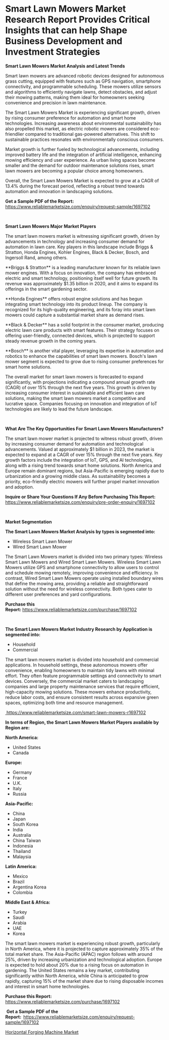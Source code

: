 <p><h1>Smart Lawn Mowers Market Research Report Provides Critical Insights that can help Shape Business Development and Investment Strategies</h1></p><p><strong>Smart Lawn Mowers Market Analysis and Latest Trends</strong></p>
<p><p>Smart lawn mowers are advanced robotic devices designed for autonomous grass cutting, equipped with features such as GPS navigation, smartphone connectivity, and programmable scheduling. These mowers utilize sensors and algorithms to efficiently navigate lawns, detect obstacles, and adjust their mowing patterns, making them ideal for homeowners seeking convenience and precision in lawn maintenance.</p><p>The Smart Lawn Mowers Market is experiencing significant growth, driven by rising consumer preference for automation and smart home technologies. Increasing awareness about environmental sustainability has also propelled this market, as electric robotic mowers are considered eco-friendlier compared to traditional gas-powered alternatives. This shift to sustainable practices resonates with environmentally conscious consumers.</p><p>Market growth is further fueled by technological advancements, including improved battery life and the integration of artificial intelligence, enhancing mowing efficiency and user experience. As urban living spaces become smaller and the demand for outdoor maintenance solutions rises, smart lawn mowers are becoming a popular choice among homeowners.</p><p>Overall, the Smart Lawn Mowers Market is expected to grow at a CAGR of 13.4% during the forecast period, reflecting a robust trend towards automation and innovation in landscaping solutions.</p></p>
<p><strong>Get a Sample PDF of the Report:&nbsp;</strong> <a href="https://www.reliablemarketsize.com/enquiry/request-sample/1697102?utm_campaign=2278&utm_medium=2&utm_source=Github&utm_content=ia&utm_term=20022025&utm_id=smart-lawn-mowers">https://www.reliablemarketsize.com/enquiry/request-sample/1697102</a></p>
<p>&nbsp;</p>
<p><strong>Smart Lawn Mowers Major Market Players</strong></p>
<p><p>The smart lawn mowers market is witnessing significant growth, driven by advancements in technology and increasing consumer demand for automation in lawn care. Key players in this landscape include Briggs & Stratton, Honda Engines, Kohler Engines, Black & Decker, Bosch, and Ingersoll Rand, among others.</p><p>**Briggs & Stratton** is a leading manufacturer known for its reliable lawn mower engines. With a focus on innovation, the company has embraced electric and smart technology, positioning itself well for future growth. Its revenue was approximately $1.35 billion in 2020, and it aims to expand its offerings in the smart gardening sector.</p><p>**Honda Engines** offers robust engine solutions and has begun integrating smart technology into its product lineup. The company is recognized for its high-quality engineering, and its foray into smart lawn mowers could capture a substantial market share as demand rises.</p><p>**Black & Decker** has a solid footprint in the consumer market, producing electric lawn care products with smart features. Their strategy focuses on offering user-friendly, connected devices, which is projected to support steady revenue growth in the coming years.</p><p>**Bosch** is another vital player, leveraging its expertise in automation and robotics to enhance the capabilities of smart lawn mowers. Bosch's lawn mower segment is expected to grow due to rising consumer preferences for smart home solutions.</p><p>The overall market for smart lawn mowers is forecasted to expand significantly, with projections indicating a compound annual growth rate (CAGR) of over 15% through the next five years. This growth is driven by increasing consumer interest in sustainable and efficient lawn care solutions, making the smart lawn mowers market a competitive and lucrative space. Companies focusing on innovation and integration of IoT technologies are likely to lead the future landscape.</p></p>
<p>&nbsp;</p>
<p><strong>What Are The Key Opportunities For Smart Lawn Mowers Manufacturers?</strong></p>
<p><p>The smart lawn mower market is projected to witness robust growth, driven by increasing consumer demand for automation and technological advancements. Valued at approximately $1 billion in 2023, the market is expected to expand at a CAGR of over 15% through the next five years. Key growth factors include the integration of IoT, GPS, and AI technologies, along with a rising trend towards smart home solutions. North America and Europe remain dominant regions, but Asia-Pacific is emerging rapidly due to urbanization and a growing middle class. As sustainability becomes a priority, eco-friendly electric mowers will further propel market innovation and adoption.</p></p>
<p><strong>Inquire or Share Your Questions If Any Before Purchasing This Report:</strong> <a href="https://www.reliablemarketsize.com/enquiry/pre-order-enquiry/1697102?utm_campaign=2278&utm_medium=2&utm_source=Github&utm_content=ia&utm_term=20022025&utm_id=smart-lawn-mowers">https://www.reliablemarketsize.com/enquiry/pre-order-enquiry/1697102</a></p>
<p>&nbsp;</p>
<p><strong>Market Segmentation</strong></p>
<p><strong>The Smart Lawn Mowers Market Analysis by types is segmented into:</strong></p>
<p><ul><li>Wireless Smart Lawn Mower</li><li>Wired Smart Lawn Mower</li></ul></p>
<p><p>The Smart Lawn Mowers market is divided into two primary types: Wireless Smart Lawn Mowers and Wired Smart Lawn Mowers. Wireless Smart Lawn Mowers utilize GPS and smartphone connectivity to allow users to control and schedule mowing remotely, improving convenience and efficiency. In contrast, Wired Smart Lawn Mowers operate using installed boundary wires that define the mowing area, providing a reliable and straightforward solution without the need for wireless connectivity. Both types cater to different user preferences and yard configurations.</p></p>
<p><strong>Purchase this Report:&nbsp;</strong><a href="https://www.reliablemarketsize.com/purchase/1697102?utm_campaign=2278&utm_medium=2&utm_source=Github&utm_content=ia&utm_term=20022025&utm_id=smart-lawn-mowers">https://www.reliablemarketsize.com/purchase/1697102</a></p>
<p>&nbsp;</p>
<p><strong>The Smart Lawn Mowers Market Industry Research by Application is segmented into:</strong></p>
<p><ul><li>Household</li><li>Commercial</li></ul></p>
<p><p>The smart lawn mowers market is divided into household and commercial applications. In household settings, these autonomous mowers offer convenience, enabling homeowners to maintain tidy lawns with minimal effort. They often feature programmable settings and connectivity to smart devices. Conversely, the commercial market caters to landscaping companies and large property maintenance services that require efficient, high-capacity mowing solutions. These mowers enhance productivity, reduce labor costs, and ensure consistent results across expansive green spaces, optimizing both time and resource management.</p></p>
<p><a href="https://www.reliablemarketsize.com/smart-lawn-mowers-r1697102?utm_campaign=2278&utm_medium=2&utm_source=Github&utm_content=ia&utm_term=20022025&utm_id=smart-lawn-mowers">&nbsp;https://www.reliablemarketsize.com/smart-lawn-mowers-r1697102</a></p>
<p><strong>In terms of Region, the Smart Lawn Mowers Market Players available by Region are:</strong></p>
<p>
    <p> <strong> North America: </strong>
        <ul>
            <li>United States</li>
            <li>Canada</li>
        </ul>
        </p> 
    <p> <strong> Europe: </strong>
        <ul>
            <li>Germany</li>
            <li>France</li>
            <li>U.K.</li>
            <li>Italy</li>
            <li>Russia</li>
        </ul>
        </p> 
    <p> <strong> Asia-Pacific: </strong>
        <ul>
            <li>China</li>
            <li>Japan</li>
            <li>South Korea</li>
            <li>India</li>
            <li>Australia</li>
            <li>China Taiwan</li>
            <li>Indonesia</li>
            <li>Thailand</li>
            <li>Malaysia</li>
        </ul>
        </p> 
    <p> <strong> Latin America: </strong>
        <ul>
            <li>Mexico</li>
            <li>Brazil</li>
            <li>Argentina Korea</li>
            <li>Colombia</li>
        </ul>
        </p> 
    <p> <strong> Middle East & Africa: </strong>
        <ul>
            <li>Turkey</li>
            <li>Saudi</li>
            <li>Arabia</li>
            <li>UAE</li>
            <li>Korea</li>
        </ul>
    </p>
    </p>
<p><p>The smart lawn mowers market is experiencing robust growth, particularly in North America, where it is projected to capture approximately 35% of the total market share. The Asia-Pacific (APAC) region follows with around 25%, driven by increasing urbanization and technological adoption. Europe is expected to hold about 20% due to a rising focus on automation in gardening. The United States remains a key market, contributing significantly within North America, while China is anticipated to grow rapidly, capturing 15% of the market share due to rising disposable incomes and interest in smart home technologies.</p></p>
<p><strong>Purchase this Report: </strong><a href="https://www.reliablemarketsize.com/purchase/1697102?utm_campaign=2278&utm_medium=2&utm_source=Github&utm_content=ia&utm_term=20022025&utm_id=smart-lawn-mowers">https://www.reliablemarketsize.com/purchase/1697102</a></p>
<p>&nbsp;<strong>Get a Sample PDF of the Report:&nbsp;&nbsp;</strong><a href="https://www.reliablemarketsize.com/enquiry/request-sample/1697102?utm_campaign=2278&utm_medium=2&utm_source=Github&utm_content=ia&utm_term=20022025&utm_id=smart-lawn-mowers">https://www.reliablemarketsize.com/enquiry/request-sample/1697102</a></p>
<p><strong></strong></p>
<p><p><a href="https://github.com/kbollin866/Market-Research-Report-List-1/blob/main/horizontal-forging-machine-market.md?utm_campaign=2278&utm_medium=2&utm_source=Github&utm_content=ia&utm_term=20022025&utm_id=smart-lawn-mowers">Horizontal Forging Machine Market</a></p></p>